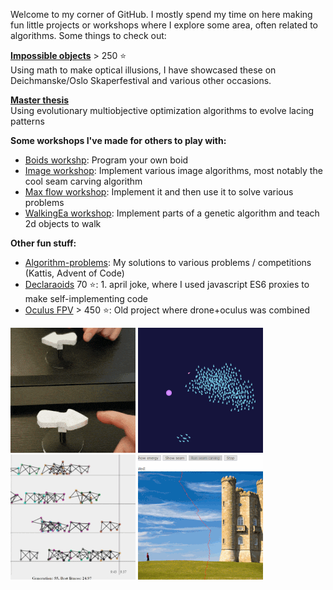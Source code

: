 
Welcome to my corner of GitHub. I mostly spend my time on here making fun little projects or workshops where I explore some area, often related to algorithms. Some things to check out:

[**Impossible objects**](https://github.com/Matsemann/impossible-objects) > 250 ⭐  
Using math to make optical illusions, I have showcased these on Deichmanske/Oslo Skaperfestival and various other occasions. 

[**Master thesis**](https://github.com/Matsemann/eamaster)  
Using evolutionary multiobjective optimization algorithms to evolve lacing patterns

**Some workshops I've made for others to play with:**  
* [Boids workshp](https://github.com/Matsemann/boids-workshop): Program your own boid
* [Image workshop](https://github.com/Matsemann/image-workshop): Implement various image algorithms, most notably the cool seam carving algorithm
* [Max flow workshop](https://github.com/Matsemann/maxflow-workshop): Implement it and then use it to solve various problems
* [WalkingEa workshop](https://github.com/Matsemann/walkingea): Implement parts of a genetic algorithm and teach 2d objects to walk

**Other fun stuff:**  
* [Algorithm-problems](https://github.com/Matsemann/algorithm-problems): My solutions to various problems / competitions (Kattis, Advent of Code)
* [Declaraoids](https://github.com/Matsemann/Declaraoids) 70 ⭐: 1. april joke, where I used javascript ES6 proxies to make self-implementing code
* [Oculus FPV](https://github.com/Matsemann/oculus-fpv) > 450 ⭐: Old project where drone+oculus was combined



[![Impossile objects](impossible_object.gif)](https://github.com/Matsemann/impossible-objects)
[![Boids](boids.gif)](https://github.com/Matsemann/boids-workshop)
[![EA](ea.gif)](https://github.com/Matsemann/walkingea)
[![Seam carving](seamcarve.gif)](https://github.com/Matsemann/image-workshop)
